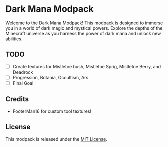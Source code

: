 # Dark Mana Modpack

Welcome to the Dark Mana Modpack! This modpack is designed to immerse you in a world of dark magic and mystical powers. Explore the depths of the Minecraft universe as you harness the power of dark mana and unlock new abilities.

## TODO

-   [ ] Create textures for Mistletoe bush, Mistletoe Sprig, Mistletoe Berry, and Deadrock
-   [ ] Progression, Botania, Occultism, Ars
-   [ ] Final Goal
## Credits

-   FooterMan16 for custom tool textures!

## License

This modpack is released under the [MIT License](LICENSE).
